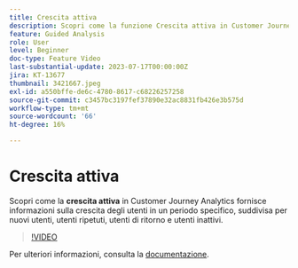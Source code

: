 ```yaml
---
title: Crescita attiva
description: Scopri come la funzione Crescita attiva in Customer Journey Analytics fornisce informazioni sulla crescita degli utenti in un periodo specifico, suddivisi per nuovi utenti, utenti ripetuti, utenti di ritorno e utenti inattivi.
feature: Guided Analysis
role: User
level: Beginner
doc-type: Feature Video
last-substantial-update: 2023-07-17T00:00:00Z
jira: KT-13677
thumbnail: 3421667.jpeg
exl-id: a550bffe-de6c-4780-8617-c68226257258
source-git-commit: c3457bc3197fef37890e32ac8831fb426e3b575d
workflow-type: tm+mt
source-wordcount: '66'
ht-degree: 16%

---
```


# Crescita attiva

Scopri come la **crescita attiva** in Customer Journey Analytics fornisce informazioni sulla crescita degli utenti in un periodo specifico, suddivisa per nuovi utenti, utenti ripetuti, utenti di ritorno e utenti inattivi.

>[!VIDEO](https://video.tv.adobe.com/v/3421667/?learn=on)

Per ulteriori informazioni, consulta la [documentazione](https://experienceleague.adobe.com/docs/analytics-platform/using/guided-analysis/user-growth/active.html).
